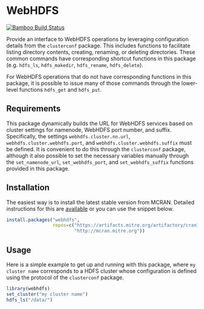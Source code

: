 WebHDFS
=======

[![Bamboo Build Status](https://pandafood.mitre.org/plugins/servlet/wittified/build-status/CGRP-WEBHDFSM)](https://pandafood.mitre.org/browse/CGRP-WEBHDFSM)

Provide an interface to WebHDFS operations by leveraging configuration details from the `clusterconf` package. This includes functions to facilitate listing directory contents, creating, renaming, or deleting directories. These common commands have corresponding shortcut functions in this package (e.g. `hdfs_ls`, `hdfs_makedir`, `hdfs_rename`, `hdfs_delete`).

For WebHDFS operations that do not have corresponding functions in this package, it is possible to issue many of those commands through the lower-level functions `hdfs_get` and `hdfs_put`.

Requirements
------------

This package dynamically builds the URL for WebHDFS services based on cluster settings for namenode, WebHDFS port number, and suffix. Specifically, the settings `webhdfs.cluster.nn.url`, `webhdfs.cluster.webhdfs.port`, and `webhdfs.cluster.webhdfs.suffix` must be defined. It is convenient to do this through the `clusterconf` package, although it also possible to set the necessary variables manually through the `set_namenode_url`, `set_webhdfs_port`, and `set_webhdfs_suffix` functions provided in this package.

Installation
------------

The easiest way is to install the latest stable version from MCRAN. Detailed instructions for this are [available](http://mcran.mitre.org/#install-using-install.packages-from-r-preferred) or you can use the snippet below.

``` r
install.packages("webhdfs", 
                 repos=c("https://artifacts.mitre.org/artifactory/cran1-remote",
                         "http://mcran.mitre.org"))
```

Usage
-----

Here is a simple example to get up and running with this package, where `my cluster name` corresponds to a HDFS cluster whose configuration is defined using the protocol of the `clusterconf` package.

``` r
library(webhdfs)
set_cluster("my cluster name")
hdfs_ls("/data/")
```

